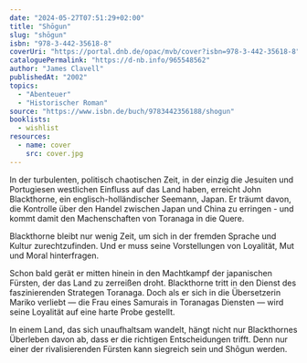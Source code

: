 ```yaml
---
date: "2024-05-27T07:51:29+02:00"
title: "Shōgun"
slug: "shōgun"
isbn: "978-3-442-35618-8"
coverUri: "https://portal.dnb.de/opac/mvb/cover?isbn=978-3-442-35618-8"
cataloguePermalink: "https://d-nb.info/965548562"
author: "James Clavell"
publishedAt: "2002"
topics:
  - "Abenteuer"
  - "Historischer Roman"
source: "https://www.isbn.de/buch/9783442356188/shogun"
booklists:
  - wishlist
resources:
  - name: cover
    src: cover.jpg
---
```


In der turbulenten, politisch chaotischen Zeit, in der einzig die Jesuiten und 
Portugiesen westlichen Einfluss auf das Land haben, erreicht John Blackthorne, 
ein englisch-holländischer Seemann, Japan. Er träumt davon, die Kontrolle über 
den Handel zwischen Japan und China zu erringen - und kommt damit den 
Machenschaften von Toranaga in die Quere.

Blackthorne bleibt nur wenig Zeit, um sich in der fremden Sprache und Kultur
zurechtzufinden. Und er muss seine Vorstellungen von Loyalität, Mut und Moral
hinterfragen.

Schon bald gerät er mitten hinein in den Machtkampf der japanischen Fürsten, der
das Land zu zerreißen droht. Blackthorne tritt in den Dienst des faszinierenden
Strategen Toranaga. Doch als er sich in die Übersetzerin Mariko verliebt — die
Frau eines Samurais in Toranagas Diensten — wird seine Loyalität auf eine harte
Probe gestellt.

In einem Land, das sich unaufhaltsam wandelt, hängt nicht nur Blackthornes
Überleben davon ab, dass er die richtigen Entscheidungen trifft. Denn nur einer
der rivalisierenden Fürsten kann siegreich sein und Shōgun werden.